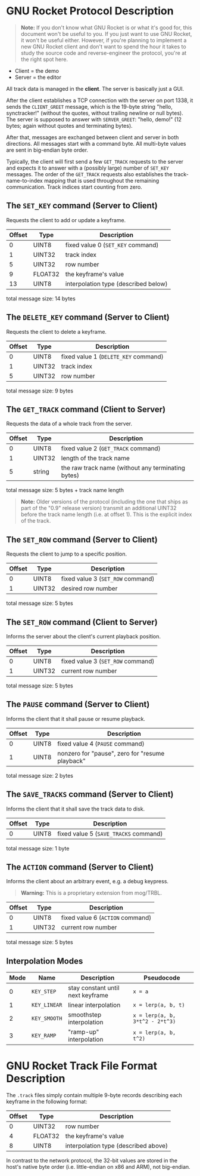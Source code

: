 # GNU Rocket Protocol Description

> **Note:** If you don't know what GNU Rocket is or what it's good for, this document won't be useful to you. If you just want to use GNU Rocket, it won't be useful either. However, if you're planning to implement a new GNU Rocket client and don't want to spend the hour it takes to study the source code and reverse-engineer the protocol, you're at the right spot here.

- Client = the demo
- Server = the editor

All track data is managed in the **client**. The server is basically just a GUI.

After the client establishes a TCP connection with the server on port 1338, it sends the `CLIENT_GREET` message, which is the 19-byte string "hello, synctracker!" (without the quotes, without trailing newline or null bytes). The server is supposed to answer with `SERVER_GREET`: "hello, demo!" (12 bytes; again without quotes and terminating bytes).

After that, messages are exchanged between client and server in both directions. All messages start with a command byte. All multi-byte values are sent in
big-endian byte order.

Typically, the client will first send a few `GET_TRACK` requests to the server and expects it to answer with a (possibly large) number of `SET_KEY` messages.
The order of the `GET_TRACK` requests also establishes the track-name-to-index mapping that is used throughout the remaining communication. Track indices start counting from zero.


## The `SET_KEY` command (Server to Client)
Requests the client to add or update a keyframe.

| Offset | Type    | Description |
| ------ | ------- | ----------- |
|      0 | UINT8   | fixed value 0 (`SET_KEY` command) |
|      1 | UINT32  | track index |
|      5 | UINT32  | row number |
|      9 | FLOAT32 | the keyframe's value |
|     13 | UINT8   | interpolation type (described below) |

total message size: 14 bytes


## The `DELETE_KEY` command (Server to Client)
Requests the client to delete a keyframe.

| Offset | Type    | Description |
| ------ | ------- | ----------- |
|      0 | UINT8   | fixed value 1 (`DELETE_KEY` command) |
|      1 | UINT32  | track index |
|      5 | UINT32  | row number |

total message size: 9 bytes


## The `GET_TRACK` command (Client to Server)
Requests the data of a whole track from the server.

| Offset | Type    | Description |
| ------ | ------- | ----------- |
|      0 | UINT8   | fixed value 2 (`GET_TRACK` command) |
|      1 | UINT32  | length of the track name |
|      5 | string  | the raw track name (without any terminating bytes) |

total message size: 5 bytes + track name length

> **Note:** Older versions of the protocol (including the one that ships as part of the "0.9" release version) transmit an additional UINT32 before the track name length (i.e. at offset 1). This is the explicit index of the track.


## The `SET_ROW` command (Server to Client)
Requests the client to jump to a specific position.

| Offset | Type    | Description |
| ------ | ------- | ----------- |
|      0 | UINT8   | fixed value 3 (`SET_ROW` command) |
|      1 | UINT32  | desired row number |

total message size: 5 bytes


## The `SET_ROW` command (Client to Server)
Informs the server about the client's current playback position.

| Offset | Type    | Description |
| ------ | ------- | ----------- |
|      0 | UINT8   | fixed value 3 (`SET_ROW` command) |
|      1 | UINT32  | current row number |

total message size: 5 bytes


## The `PAUSE` command (Server to Client)
Informs the client that it shall pause or resume playback.

| Offset | Type    | Description |
| ------ | ------- | ----------- |
|      0 | UINT8   | fixed value 4 (`PAUSE` command) |
|      1 | UINT8   |  nonzero for "pause", zero for "resume playback" |

total message size: 2 bytes


## The `SAVE_TRACKS` command (Server to Client)
Informs the client that it shall save the track data to disk.

| Offset | Type    | Description |
| ------ | ------- | ----------- |
|      0 | UINT8   | fixed value 5 (`SAVE_TRACKS` command) |

total message size: 1 byte


## The `ACTION` command (Server to Client)
Informs the client about an arbitrary event, e.g. a debug keypress.
> **Warning:** This is a proprietary extension from mog/TRBL.

| Offset | Type    | Description |
| ------ | ------- | ----------- |
|      0 | UINT8   | fixed value 6 (`ACTION` command) |
|      1 | UINT32  | current row number |

total message size: 5 bytes


## Interpolation Modes

| Mode | Name         | Description                       | Pseudocode |
| ---- | ------------ | --------------------------------- | ---------- |
|    0 | `KEY_STEP`   | stay constant until next keyframe | `x = a` |
|    1 | `KEY_LINEAR` | linear interpolation              | `x = lerp(a, b, t)` |
|    2 | `KEY_SMOOTH` | smoothstep interpolation          | `x = lerp(a, b, 3*t^2 - 2*t^3)` |
|    3 | `KEY_RAMP`   | "ramp-up" interpolation           | `x = lerp(a, b, t^2)` |


# GNU Rocket Track File Format Description

The `.track` files simply contain multiple 9-byte records describing each keyframe in the following format:

| Offset | Type    | Description |
| ------ | ------- | ----------- |
|      0 | UINT32  | row number |
|      4 | FLOAT32 | the keyframe's value |
|      8 | UINT8   | interpolation type (described above) |

In contrast to the network protocol, the 32-bit values are stored in the host's native byte order (i.e. little-endian on x86 and ARM), not big-endian.
